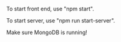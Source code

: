 To start front end, use "npm start".

To start server, use "npm run start-server".

Make sure MongoDB is running!
